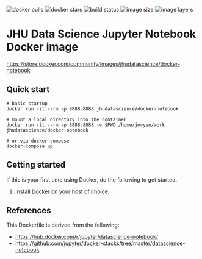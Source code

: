 ![docker pulls](https://img.shields.io/docker/pulls/jhudatascience/docker-notebook.svg)
![docker stars](https://img.shields.io/docker/stars/jhudatascience/docker-notebook.svg)
![build status](https://img.shields.io/docker/build/jhudatascience/docker-notebook.svg)
![image size](https://img.shields.io/imagelayers/jhudatascience/docker-notebook.svg)
![image layers](https://img.shields.io/imagelayers/jhudatascience/docker-notebook.svg)

# JHU Data Science Jupyter Notebook Docker image

https://store.docker.com/community/images/jhudatascience/docker-notebook

## Quick start

```
# basic startup
docker run -it --rm -p 8888:8888 jhudatascience/docker-notebook

# mount a local directory into the container
docker run -it --rm -p 8888:8888 -v $PWD:/home/jovyan/work jhudatascience/docker-notebook

# or via docker-compose
docker-compose up
```

## Getting started

If this is your first time using Docker, do the following to get started.

1. [Install Docker](https://docs.docker.com/installation/) on your host of choice.

## References

This Dockerfile is derived from the following:
* https://hub.docker.com/r/jupyter/datascience-notebook/
* https://github.com/jupyter/docker-stacks/tree/master/datascience-notebook
